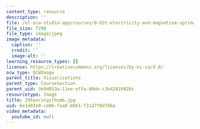 ```yaml
---
content_type: resource
description: ''
file: /ol-ocw-studio-app/courses/8-02t-electricity-and-magnetism-spring-2005/6e1d83e0ce86fea88861f31d7f8d786a_29tworingsthumb.jpg
file_size: 7290
file_type: image/jpeg
image_metadata:
  caption: ''
  credit: ''
  image-alt: ''
learning_resource_types: []
license: https://creativecommons.org/licenses/by-nc-sa/4.0/
ocw_type: OCWImage
parent_title: Visualizations
parent_type: CourseSection
parent_uid: 3e9d053a-11ee-effa-00de-c3b42819928c
resourcetype: Image
title: 29tworingsthumb.jpg
uid: 6e1d83e0-ce86-fea8-8861-f31d7f8d786a
video_metadata:
  youtube_id: null
---
```

